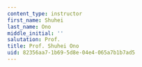 ```yaml
---
content_type: instructor
first_name: Shuhei
last_name: Ono
middle_initial: ''
salutation: Prof.
title: Prof. Shuhei Ono
uid: 82356aa7-1b69-5d8e-04e4-065a7b1b7ad5
---
```

